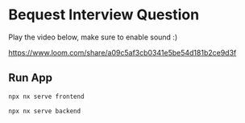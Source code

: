 # Bequest Interview Question
Play the video below, make sure to enable sound :)

https://www.loom.com/share/a09c5af3cb0341e5be54d181b2ce9d3f

## Run App


```sh
npx nx serve frontend
```

```sh
npx nx serve backend
```
